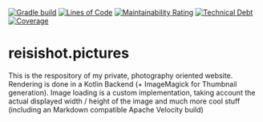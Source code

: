 [![Gradle build](https://github.com/reisi007/reisishot.pictures/actions/workflows/gradle.yml/badge.svg)](https://github.com/reisi007/reisishot.pictures/actions/workflows/gradle.yml)
[![Lines of Code](https://sonarcloud.io/api/project_badges/measure?project=reisi007_reisishot.pictures&metric=ncloc)](https://sonarcloud.io/summary/new_code?id=reisi007_reisishot.pictures)
[![Maintainability Rating](https://sonarcloud.io/api/project_badges/measure?project=reisi007_reisishot.pictures&metric=sqale_rating)](https://sonarcloud.io/summary/new_code?id=reisi007_reisishot.pictures)
[![Technical Debt](https://sonarcloud.io/api/project_badges/measure?project=reisi007_reisishot.pictures&metric=sqale_index)](https://sonarcloud.io/summary/new_code?id=reisi007_reisishot.pictures)
[![Coverage](https://sonarcloud.io/api/project_badges/measure?project=reisi007_reisishot.pictures&metric=coverage)](https://sonarcloud.io/summary/new_code?id=reisi007_reisishot.pictures)

# reisishot.pictures
This is the respository of my private, photography oriented website. Rendering is done in a Kotlin Backend (+ ImageMagick for Thumbnail generation). Image loading is a custom implementation, taking account the actual displayed width / height of the image and much more cool stuff (including an  Markdown compatible Apache Velocity build)
